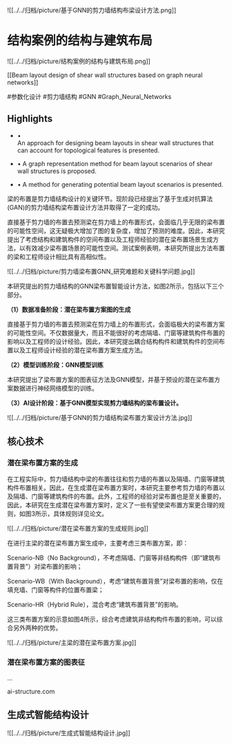 ![[../../归档/picture/基于GNN的剪力墙结构布梁设计方法.png]]

# 结构案例的结构与建筑布局
![[../../归档/picture/结构案例的结构与建筑布局.png]]

 [[Beam layout design of shear wall structures based on graph neural networks]]

#参数化设计 #剪力墙结构 #GNN #Graph_Neural_Networks 

## Highlights

- •   
    An approach for designing beam layouts in shear wall structures that can account for topological features is presented.
    
- •
    A graph representation method for beam layout scenarios of shear wall structures is proposed.
    
- •
        A method for generating potential beam layout scenarios is presented.

梁的布置是剪力墙结构设计的关键环节。现阶段已经提出了基于生成对抗算法(GAN)的剪力墙结构梁布置设计方法并取得了一定的成功。

直接基于剪力墙的布置去预测梁在剪力墙上的布置形式，会面临几乎无限的梁布置的可能性空间，这无疑极大增加了图的复杂度，增加了预测的难度。因此，本研究提出了考虑结构和建筑构件的空间布置以及工程师经验的潜在梁布置场景生成方法，以有效减少梁布置场景的可能性空间。测试案例表明，本研究所提出方法布置的梁和工程师设计相比具有高相似性。

![[../../归档/picture/剪力墙梁布置GNN_研究难题和关键科学问题.jpg]]

本研究提出的剪力墙结构的GNN梁布置智能设计方法，如图2所示，包括以下三个部分。

**（1）数据准备阶段：潜在梁布置方案图的生成**

直接基于剪力墙的布置去预测梁在剪力墙上的布置形式，会面临极大的梁布置方案的可能性空间。不仅数据量大，而且不能很好的考虑隔墙、门窗等建筑构件布置的影响以及工程师的设计经验。因此，本研究提出耦合结构构件和建筑构件的空间布置以及工程师设计经验的潜在梁布置方案生成方法。

**（2）模型训练阶段：GNN模型训练**

本研究提出了梁布置方案的图表征方法及GNN模型，并基于预设的潜在梁布置方案数据进行神经网络模型的训练。

**（3）AI设计阶段：基于GNN模型实现剪力墙结构的梁布置设计。**

![[../../归档/picture/基于GNN的剪力墙结构梁布置方案设计方法.jpg]]

## 核心技术

### **潜在梁布置方案的生成**

在工程实际中，剪力墙结构中梁的布置往往和剪力墙的布置以及隔墙、门窗等建筑构件布置相关。因此，在生成潜在梁布置方案时，本研究主要参考剪力墙的布置以及隔墙、门窗等建筑构件的布置。此外，工程师的经验对梁布置也是至关重要的，因此，本研究在生成潜在梁布置方案时，定义了一些有望使梁布置方案更合理的规则，如图3所示，具体规则详见论文。

![[../../归档/picture/潜在梁布置方案的生成规则.jpg]]

在进行主梁的潜在梁布置方案生成中，主要考虑三类布置方案，即：  

Scenario-NB（No Background），不考虑隔墙、门窗等非结构构件（即“建筑布置背景”）对梁布置的影响；

Scenario-WB（With Background），考虑“建筑布置背景”对梁布置的影响，仅在填充墙、门窗等构件的位置布置梁；

Scenario-HR（Hybrid Rule），混合考虑“建筑布置背景”的影响。

这三类布置方案的示意如图4所示，综合考虑建筑非结构构件布置的影响，可以综合另外两种的优势。

![[../../归档/picture/主梁的潜在梁布置方案.jpg]]

###  **潜在梁布置方案的图表征**
...

ai-structure.com

## 生成式智能结构设计

![[../../归档/picture/生成式智能结构设计.jpg]]

